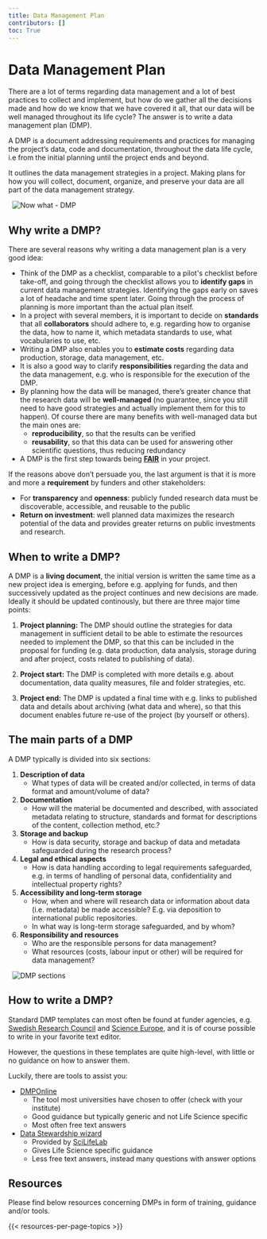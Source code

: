 ```yaml
---
title: Data Management Plan
contributors: []
toc: True
---
```


# Data Management Plan

There are a lot of terms regarding data management and a lot of best practices to collect and implement, but how do we gather all the decisions made and how do we know that we have covered it all, that our data will be well managed throughout its life cycle? The answer is to write a data management plan (DMP).

A DMP is a document addressing requirements and practices for managing the project’s data, code and documentation, throughout the data life cycle, i.e from the initial planning until the project ends and beyond.

It outlines the data management strategies in a project. Making plans for how you will collect, document, organize, and preserve your data are all part of the data management strategy.

&nbsp;
<img class="img-fluid" src="/img/illustrations/now-what.jpg" alt="Now what - DMP">
&nbsp;

## Why write a DMP?
There are several reasons why writing a data management plan is a very good idea:
* Think of the DMP as a checklist, comparable to a pilot's checklist before take-off, and going through the checklist allows you to **identify gaps** in current data management strategies. Identifying the gaps early on saves a lot of headache and time spent later. Going through the process of planning is more important than the actual plan itself.
* In a project with several members, it is important to decide on **standards** that all **collaborators** should adhere to, e.g. regarding how to organise the data, how to name it, which metadata standards to use, what vocabularies to use, etc.
* Writing a DMP also enables you to **estimate costs** regarding data production, storage, data management, etc.
* It is also a good way to clarify **responsibilities** regarding the data and the data management, e.g. who is responsible for the execution of the DMP.
* By planning how the data will be managed, there’s greater chance that the research data will be **well-managed** (no guarantee, since you still need to have good strategies and actually implement them for this to happen). Of course there are many benefits with well-managed data but the main ones are:
  * **reproducibility**, so that the results can be verified
  * **reusability**, so that this data can be used for answering other scientific questions, thus reducing redundancy
* A DMP is the first step towards being [**FAIR**](/topic/fair-principles) in your project.

If the reasons above don’t persuade you, the last argument is that it is more and more a **requirement** by funders and other stakeholders:
* For **transparency** and **openness**: publicly funded research data must be discoverable, accessible, and reusable to the public
* **Return on investment**: well planned data maximizes the research potential of the data and provides greater returns on public investments and research.


## When to write a DMP?
A DMP is a **living document**, the initial version is written the same time as a new project idea is emerging, before e.g. applying for funds, and then successively updated as the project continues and new decisions are made. Ideally it should be updated continously, but there are three major time points:

1. **Project planning:** The DMP should outline the strategies for data management in sufficient detail to be able to estimate the resources needed to implement the DMP, so that this can be included in the proposal for funding (e.g. data production, data analysis, storage during and after project, costs related to publishing of data).

2. **Project start:** The DMP is completed with more details e.g. about documentation, data quality measures, file and folder strategies, etc.

3. **Project end:** The DMP is updated a final time with e.g. links to published data and details about archiving (what data and where), so that this document enables future re-use of the project (by yourself or others).

## The main parts of a DMP

A DMP typically is divided into six sections:

1. **Description of data**
    * What types of data will be created and/or collected, in terms of data format and amount/volume of data?
2. **Documentation**
    * How will the material be documented and described, with associated metadata relating to structure, standards and format for descriptions of the content, collection method, etc.?
3. **Storage and backup**
    * How is data security, storage and backup of data and metadata safeguarded during the research process?
4. **Legal and ethical aspects**
    * How is data handling according to legal requirements safeguarded, e.g. in terms of handling of personal data, confidentiality and intellectual property rights?
5. **Accessibility and long-term storage**
    * How, when and where will research data or information about data (i.e. metadata) be made accessible? E.g. via deposition to international public repositories.
    * In what way is long-term storage safeguarded, and by whom? 
6. **Responsibility and resources**
    * Who are the responsible persons for data management?
    * What resources (costs, labour input or other) will be required for data management?

&nbsp;
<img class="img-fluid" src="/img/illustrations/dmp-sections.PNG" alt="DMP sections">
&nbsp;

## How to write a DMP?
Standard DMP templates can most often be found at funder agencies, e.g. [Swedish Research Council](https://www.vr.se/english/applying-for-funding/requirements-terms-and-conditions/producing-a-data-management-plan/data-management-plan-template.html) and [Science Europe](https://www.scienceeurope.org/media/jezkhnoo/se_rdm_practical_guide_final.pdf), and it is of course possible to write in your favorite text editor.

However, the questions in these templates are quite high-level, with little or no guidance on how to answer them.

Luckily, there are tools to assist you: 

* [DMPOnline](https://dmponline.dcc.ac.uk/) 
  - The tool most universities have chosen to offer (check with your institute)
  - Good guidance but typically generic and not Life Science specific
  - Most often free text answers
* [Data Stewardship wizard](http://dsw.scilifelab.se/) 
  - Provided by [SciLifeLab](https://www.scilifelab.se)
  - Gives Life Science specific guidance
  - Less free text answers, instead many questions with answer options

## Resources
Please find below resources concerning DMPs in form of training, guidance and/or tools.

{{< resources-per-page-topics >}}
